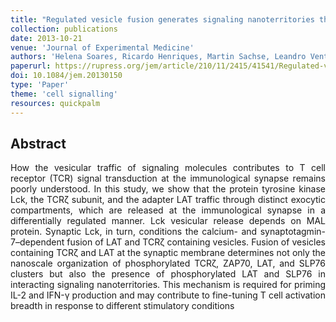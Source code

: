 ```yaml
---
title: "Regulated vesicle fusion generates signaling nanoterritories that control T cell activation at the immunological synapse"
collection: publications
date: 2013-10-21
venue: 'Journal of Experimental Medicine'
authors: 'Helena Soares, Ricardo Henriques, Martin Sachse, Leandro Ventimiglia, Miguel A Alonso, Christophe Zimmer, Maria-Isabel Thoulouze, Andrés Alcover'
paperurl: https://rupress.org/jem/article/210/11/2415/41541/Regulated-vesicle-fusion-generates-signaling
doi: 10.1084/jem.20130150
type: 'Paper'
theme: 'cell signalling'
resources: quickpalm
---
```


<h2> Abstract </h2>
<p align= "justify">
How the vesicular traffic of signaling molecules contributes to T cell receptor (TCR) signal transduction at the immunological synapse remains poorly understood. In this study, we show that the protein tyrosine kinase Lck, the TCRζ subunit, and the adapter LAT traffic through distinct exocytic compartments, which are released at the immunological synapse in a differentially regulated manner. Lck vesicular release depends on MAL protein. Synaptic Lck, in turn, conditions the calcium- and synaptotagmin-7–dependent fusion of LAT and TCRζ containing vesicles. Fusion of vesicles containing TCRζ and LAT at the synaptic membrane determines not only the nanoscale organization of phosphorylated TCRζ, ZAP70, LAT, and SLP76 clusters but also the presence of phosphorylated LAT and SLP76 in interacting signaling nanoterritories. This mechanism is required for priming IL-2 and IFN-γ production and may contribute to fine-tuning T cell activation breadth in response to different stimulatory conditions
